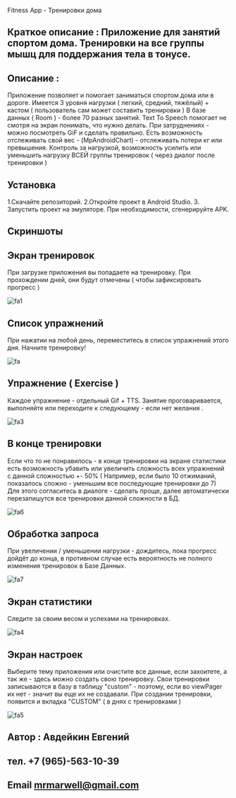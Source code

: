 Fitness App - Тренировки дома

## Краткое описание : Приложение для занятий спортом дома. Тренировки на все группы мышц для поддержания тела в тонусе.

## Описание : 
Приложение позволяет и помогает заниматься спортом дома или в дороге. Имеется 3 уровня нагрузки ( легкий, средний, тяжёлый) + кастом ( пользователь сам может составить тренировки )
В базе данных ( Room ) - более 70 разных занятий. Text To Speech помогает не смотря на экран понимать, что нужно делать. При затруднениях - можно посмотреть GiF и сделать правильно.
Есть возможность отслеживать свой вес - (MpAndroidChart) - отслеживать потери кг или превышения. Контроль за нагрузкой, возможность усилить или уменьшить нагрузку ВСЕЙ группы тренировок ( через диалог после тренировки ) 


## Установка 
1.Скачайте репозиторий.
2.Откройте проект в Android Studio.
3. Запустить проект на эмуляторе. При необходимости, сгенерируйте APK.



## Скриншоты 

## Экран тренировок 

При загрузке приложения вы попадаете на тренировку. При прохождении дней, они будут отмечены ( чтобы зафиксировать прогресс )

![fa1](https://github.com/user-attachments/assets/7abffa8e-4fab-449c-b42d-84a3de2d18d6)


## Список упражнений

При нажатии на любой день, переместитесь в список упражнений этого дня. Начните тренировку!


![fa](https://github.com/user-attachments/assets/22ad1821-33f6-4c4b-bee4-5638fc0cd8b0)


## Упражнение ( Exercise ) 

Каждое упражнение - отдельный Gif + TTS. Занятие проговаривается, выполняйте или переходите к следующему - если нет желания .

![fa3](https://github.com/user-attachments/assets/64f2ae3f-897f-4260-a9e6-8bc36486b8f8)



## В конце тренировки 
Если что то не понравилось - в конце тренировки на экране статистики есть возможность убавить или увеличить сложность всех упражнений с данной сложностью +- 50%
( Например, если было 10 отжиманий, показалось сложно - уменьшим все последующие тренировки до 7) 
Для этого согласитесь в диалоге - сделать проще, далее автоматически перезапишутся все тренировки данной сложности в БД.

![fa6](https://github.com/user-attachments/assets/0e8ffc7e-977f-4316-959a-6c407345fd3d)




## Обработка запроса

При увеличении / уменьшении нагрузки - дождитесь, пока прогресс дойдёт до конца, в противном случае есть вероятность не полного изменения тренировок в Базе Данных.

![fa7](https://github.com/user-attachments/assets/63fa9683-803f-4d2a-81c8-c905038f3a1b)



## Экран статистики


Следите за своим весом и успехами на тренировках.


![fa4](https://github.com/user-attachments/assets/06efee1c-4574-48ac-8b43-526c9ed2b926)


## Экран настроек


Выберите тему приложения или очистите все данные, если захоитете, а так же - здесь можно создать свою тренировку.
Свои тренировки записываются в базу в таблицу "custom" - поэтому, если во viewPager их нет - значит вы еще их не создавали. 
При создании тренировки, появится и вкладка "CUSTOM" ( в днях с тренировками )



![fa5](https://github.com/user-attachments/assets/5e5c4a02-14c1-41fb-aeb0-94304171061f)





## Автор : Авдейкин Евгений
## тел. +7 (965)-563-10-39 
## Email mrmarwell@gmail.com
